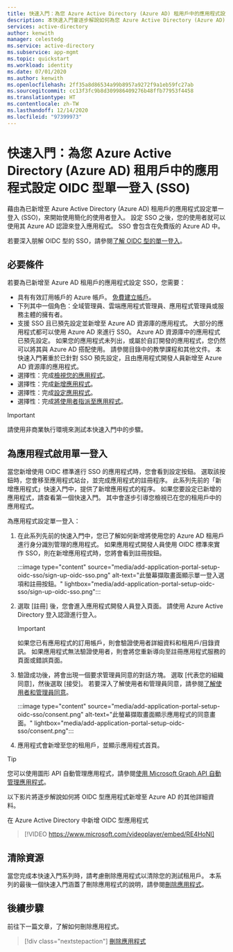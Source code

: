 ```yaml
---
title: 快速入門：為您 Azure Active Directory (Azure AD) 租用戶中的應用程式設定 OIDC 型單一登入 (SSO)
description: 本快速入門會逐步解說如何為您 Azure Active Directory (Azure AD) 租用戶中的應用程式設定 OIDC 型單一登入 (SSO)。
services: active-directory
author: kenwith
manager: celestedg
ms.service: active-directory
ms.subservice: app-mgmt
ms.topic: quickstart
ms.workload: identity
ms.date: 07/01/2020
ms.author: kenwith
ms.openlocfilehash: 2ff35a8d86534a99b8957a9272f9a1eb59fc27ab
ms.sourcegitcommit: cc13f3fc9b8d309986409276b48ffb77953f4458
ms.translationtype: HT
ms.contentlocale: zh-TW
ms.lasthandoff: 12/14/2020
ms.locfileid: "97399973"
---
```

# <a name="quickstart-set-up-oidc-based-single-sign-on-sso-for-an-application-in-your-azure-active-directory-azure-ad-tenant"></a>快速入門：為您 Azure Active Directory (Azure AD) 租用戶中的應用程式設定 OIDC 型單一登入 (SSO)

藉由為已新增至 Azure Active Directory (Azure AD) 租用戶的應用程式設定單一登入 (SSO)，來開始使用簡化的使用者登入。 設定 SSO 之後，您的使用者就可以使用其 Azure AD 認證來登入應用程式。 SSO 會包含在免費版的 Azure AD 中。

若要深入朋解 OIDC 型的 SSO，請參閱[了解 OIDC 型的單一登入](configure-oidc-single-sign-on.md)。

## <a name="prerequisites"></a>必要條件

若要為已新增至 Azure AD 租用戶的應用程式設定 SSO，您需要：

- 具有有效訂用帳戶的 Azure 帳戶。 [免費建立帳戶](https://azure.microsoft.com/free/?WT.mc_id=A261C142F)。
- 下列其中一個角色：全域管理員、雲端應用程式管理員、應用程式管理員或服務主體的擁有者。
- 支援 SSO 且已預先設定並新增至 Azure AD 資源庫的應用程式。 大部分的應用程式都可以使用 Azure AD 來進行 SSO。 Azure AD 資源庫中的應用程式已預先設定。 如果您的應用程式未列出，或屬於自訂開發的應用程式，您仍然可以將其與 Azure AD 搭配使用。 請參閱目錄中的教學課程和其他文件。 本快速入門著重於已針對 SSO 預先設定，且由應用程式開發人員新增至 Azure AD 資源庫的應用程式。
- 選擇性：完成[檢視您的應用程式](view-applications-portal.md)。
- 選擇性：完成[新增應用程式](add-application-portal.md)。
- 選擇性：完成[設定應用程式](add-application-portal-configure.md)。
- 選擇性：完成[將使用者指派至應用程式](add-application-portal-assign-users.md)。

>[!IMPORTANT]
>請使用非商業執行環境來測試本快速入門中的步驟。

## <a name="enable-single-sign-on-for-an-app"></a>為應用程式啟用單一登入

當您新增使用 OIDC 標準進行 SSO 的應用程式時，您會看到設定按鈕。 選取該按鈕時，您會移至應用程式站台，並完成應用程式的註冊程序。 此系列先前的「新增應用程式」快速入門中，提供了新增應用程式的程序。 如果您要設定已新增的應用程式，請查看第一個快速入門。 其中會逐步引導您檢視已在您的租用戶中的應用程式。 

為應用程式設定單一登入：

1. 在此系列先前的快速入門中，您已了解如何新增將使用您的 Azure AD 租用戶進行身分識別管理的應用程式。 如果應用程式開發人員使用 OIDC 標準來實作 SSO，則在新增應用程式時，您將會看到註冊按鈕。 

    :::image type="content" source="media/add-application-portal-setup-oidc-sso/sign-up-oidc-sso.png" alt-text="此螢幕擷取畫面顯示單一登入選項和註冊按鈕。" lightbox="media/add-application-portal-setup-oidc-sso/sign-up-oidc-sso.png":::


2. 選取 [註冊] 後，您會進入應用程式開發人員登入頁面。 請使用 Azure Active Directory 登入認證進行登入。 

   > [!IMPORTANT]
    > 如果您已有應用程式的訂用帳戶，則會驗證使用者詳細資料和租用戶/目錄資訊。 如果應用程式無法驗證使用者，則會將您重新導向至註冊應用程式服務的頁面或錯誤頁面。

3. 驗證成功後，將會出現一個要求管理員同意的對話方塊。 選取 [代表您的組織同意]，然後選取 [接受]。 若要深入了解使用者和管理員同意，請參閱[了解使用者和管理員同意](../develop/howto-convert-app-to-be-multi-tenant.md#understand-user-and-admin-consent)。

    :::image type="content" source="media/add-application-portal-setup-oidc-sso/consent.png" alt-text="此螢幕擷取畫面顯示應用程式的同意畫面。" lightbox="media/add-application-portal-setup-oidc-sso/consent.png":::

4. 應用程式會新增至您的租用戶，並顯示應用程式首頁。


> [!TIP]
> 您可以使用圖形 API 自動管理應用程式，請參閱[使用 Microsoft Graph API 自動管理應用程式](/graph/application-saml-sso-configure-api)。

以下影片將逐步解說如何將 OIDC 型應用程式新增至 Azure AD 的其他詳細資料。

在 Azure Active Directory 中新增 OIDC 型應用程式

> [!VIDEO https://www.microsoft.com/videoplayer/embed/RE4HoNI]

## <a name="clean-up-resources"></a>清除資源

當您完成本快速入門系列時，請考慮刪除應用程式以清除您的測試租用戶。 本系列的最後一個快速入門涵蓋了刪除應用程式的說明，請參閱[刪除應用程式](delete-application-portal.md)。

## <a name="next-steps"></a>後續步驟

前往下一篇文章，了解如何刪除應用程式。
> [!div class="nextstepaction"]
> [刪除應用程式](delete-application-portal.md)
